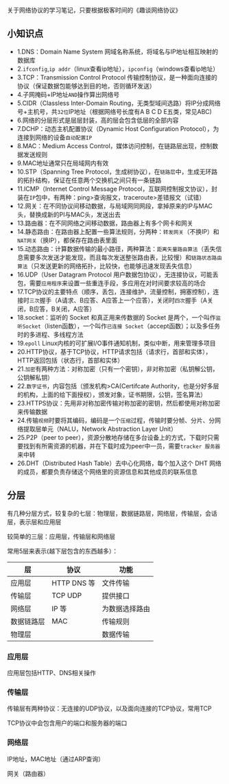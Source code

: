 关于网络协议的学习笔记，只要根据极客时间的《趣谈网络协议》

## 小知识点

- 1.DNS：Domain Name System 网域名称系统，将域名与IP地址相互映射的数据库
- 2.`ifconfig`,`ip addr`（linux查看ip地址），`ipconfig`（windows查看ip地址）
- 3.TCP：Transmission Control Protocol 传输控制协议，是一种面向连接的协议（保证数据包能够达到目的地，否则循环发送）
- 4.子网掩码+IP地址`AND`操作算出网络号
- 5.CIDR（Classless Inter-Domain Routing，无类型域间选路）将IP分成网络号+主机号，共`32位`IP地址（根据网络号长度有A B C D E五类，常见ABC)
- 6.网络的分层形式是层层封装，高的层会包含低层的全部内容
- 7.DCHP：动态主机配置协议（Dynamic Host Configuration Protocol），为连接到网络的设备`自动配置IP`
- 8.MAC：Medium Access Control，媒体访问控制，在链路层出现，控制数据发送规则
- 9.MAC地址通常只在局域网内有效
- 10.STP（Spanning Tree Protocol，生成树协议），在`链路层`中，生成无环路的拓扑结构，保证在任意两个交换机之间只有一条链路
- 11.ICMP（Internet Control Message Protocol，互联网控制报文协议），封装在`IP`包中，有两种：ping>查询报文，traceroute>差错报文（试错）
- 12.网关：在不同协议间移动数据，与局域网同网段，拿掉原来的IP与MAC头，替换成新的PI与MAC头，发送出去
- 13.路由器：在不同网络之间移动数据，路由器上有多个网卡和网关
- 14.静态路由：在路由器上配置一些算法规则，分两种：`转发网关`（不换IP）和`NAT网关`（换IP），都保存在路由表里面
- 15.动态路由：计算数据传输的最小路径，两种算法：`距离矢量路由算法`（丢失信息需要多次发送才能发现，而且每次发送整张路由表，比较慢）和`链路状态路由算法`（只发送更新的网络拓扑，比较快，也能够迅速发现丢失信息）
- 16.UDP（User Datagram Protocol 用户数据包协议），无连接协议，可能丢包，需要`应用程序`来设置一些重连手段，多应用在对时间要求较高的场合
- 17.TCP协议的主要特点（顺序，丢包，连接维护，流量控制，拥塞控制），连接时`三次`握手（A请求、B应答、A应答上一个应答），关闭时`四次`握手（A关闭，B应答，B关闭，A应答）
- 18.socket：监听的 Socket 和真正用来传数据的 Socket 是两个，一个叫作`监听Socket`（listen函数），一个叫作`已连接 Socket`（accept函数）；以及多任务时的多进程、多线程方法
- 19.`epoll` Linux内核的可扩展I/O事件通知机制，类似中断，用来管理多项目
- 20.HTTP协议，基于TCP协议，HTTP请求包括（请求行，首部和实体），HTTP返回包括（状态行，首部和实体）
- 21.`加密`有两种方法：对称加密（只有一个密钥），非对称加密（私钥解公钥，公钥解私钥）
- 22.`数字证书`，内容包括（颁发机构>CA(Certifcate Authority，也是分好多层的机构，上面的给下面授权），颁发对象，证书期限，公钥，签名算法）
- 23.HTTPS协议：先用非对称加密传输对称加密的密钥，然后都使用对称加密来传输数据
- 24.传输`视频`时要将其编码，编码是一个`压缩`过程，传输时要分帧、分片、分网络提取层单元（NALU，Network Abstraction Layer Unit）
- 25.P2P（peer to peer），资源分散地存储在多台设备上的方式，下载时只需要找到有所需资源的机器，并在下载时成为peer中一员，需要`tracker 服务器`来中转
- 26.DHT（Distributed Hash Table）去中心化网络，每个加入这个 DHT 网络的成员，都要负责存储这个网络里的资源信息和其他成员的联系信息


## 分层

有几种分层方式，较复杂的七层：物理层，数据链路层，网络层，传输层，会话层，表示层和应用层

较简单的三层：应用层，传输层和网络层

常用5层来表示(越下层包含的东西越多）：

| 层         | 协议       |  功能           |
| ---------- | ---------- | ------------- |
| 应用层      | HTTP DNS 等| 文件传输       |
| 传输层      | TCP UDP    | 提供接口       |
| 网络层      | IP 等      | 为数据选择路由 |
| 数据链路层  | MAC        | 传输规则       |
| 物理层      |            | 数据传输       |


### 应用层

应用层包括HTTP、DNS相关操作

### 传输层

传输层有两种协议：无连接的UDP协议，以及面向连接的TCP协议，常用TCP

TCP协议中会包含用户的端口和服务器的端口


### 网络层

IP地址，MAC地址（通过ARP查询）

网关（路由器）
